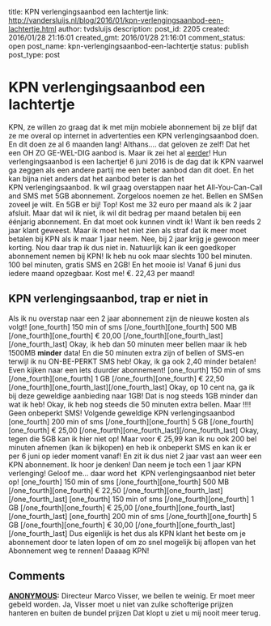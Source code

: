 title: KPN verlengingsaanbod een lachtertje
link: http://vandersluijs.nl/blog/2016/01/kpn-verlengingsaanbod-een-lachtertje.html
author: tvdsluijs
description: 
post_id: 2205
created: 2016/01/28 21:16:01
created_gmt: 2016/01/28 21:16:01
comment_status: open
post_name: kpn-verlengingsaanbod-een-lachtertje
status: publish
post_type: post

# KPN verlengingsaanbod een lachtertje

KPN, ze willen zo graag dat ik met mijn mobiele abonnement bij ze blijf dat ze me overal op internet in advertenties een KPN verlengingsaanbod doen. En dit doen ze al 6 maanden lang! Althans.... dat geloven ze zelf! Dat het een OH ZO GE-WEL-DIG aanbod is. Maar ik zei het al [eerder](/blog/2015/12/kpn-mobiel-verlengingsaanbod-om-klanten-weg-te-jagen.html)! Hun verlengingsaanbod is een lachertje! 6 juni 2016 is de dag dat ik KPN vaarwel ga zeggen als een andere partij me een beter aanbod dan dit doet. En het kan bijna niet anders dat het aanbod beter is dan het KPN verlengingsaanbod. Ik wil graag overstappen naar het All-You-Can-Call and SMS met 5GB abonnement. Zorgeloos noemen ze het. Bellen en SMSen zoveel je wilt. En 5GB er bij! Top! Kost me 32 euro per maand als ik 2 jaar afsluit. Maar dat wil ik niet, ik wil dit bedrag per maand betalen bij een éénjarig abonnement. En dat moet ook kunnen vindt ik! Want ik ben reeds 2 jaar klant geweest. Maar ik moet het niet zien als straf dat ik meer moet betalen bij KPN als ik maar 1 jaar neem. Nee, bij 2 jaar krijg je gewoon meer korting. Nou daar trap ik dus niet in. Natuurlijk kan ik een goedkoper abonnement nemen bij KPN! Ik heb nu ook maar slechts 100 bel minuten. 100 bel minuten, gratis SMS en 2GB! En het mooie is! Vanaf 6 juni dus iedere maand opzegbaar. Kost me! €. 22,43 per maand! 

## KPN verlengingsaanbod, trap er niet in

Als ik nu overstap naar een 2 jaar abonnement zijn de nieuwe kosten als volgt! [one_fourth] 150 min of sms [/one_fourth][one_fourth] 500 MB [/one_fourth][one_fourth] € 20,00 [/one_fourth][one_fourth_last][/one_fourth_last] Okay, ik heb dan 50 minuten meer bellen maar ik heb 1500MB **minder** data! En die 50 minuten extra zijn of bellen of SMS-en terwijl ik nu ON-BE-PERKT SMS heb! Okay, ik ga ook 2,40 minder betalen! Even kijken naar een iets duurder abonnement! [one_fourth] 150 min of sms [/one_fourth][one_fourth] 1 GB [/one_fourth][one_fourth] € 22,50 [/one_fourth][one_fourth_last][/one_fourth_last] Okay, op 10 cent na, ga ik bij deze geweldige aanbieding naar 1GB! Dat is nog steeds 1GB minder dan wat ik heb! Okay, ik heb nog steeds die 50 minuten extra bellen. Maar !!!! Geen onbeperkt SMS! Volgende geweldige KPN verlengingsaanbod [one_fourth] 200 min of sms [/one_fourth][one_fourth] 5 GB [/one_fourth][one_fourth] € 25,00 [/one_fourth][one_fourth_last][/one_fourth_last] Okay, tegen die 5GB kan ik hier niet op! Maar voor € 25,99 kan ik nu ook 200 bel minuten afnemen (kan ik bijkopen) en heb ik onbeperkt SMS en kan ik er per 6 juni op ieder moment vanaf! En zit ik dus niet 2 jaar vast aan weer een KPN abonnement. Ik hoor je denken! Dan neem je toch een 1 jaar KPN verlenging! Geloof me... daar word het  KPN verlengingsaanbod niet beter op! [one_fourth] 150 min of sms [/one_fourth][one_fourth] 500 MB [/one_fourth][one_fourth] € 22,50 [/one_fourth][one_fourth_last][/one_fourth_last] [one_fourth] 150 min of sms [/one_fourth][one_fourth] 1 GB [/one_fourth][one_fourth] € 25,00 [/one_fourth][one_fourth_last][/one_fourth_last] [one_fourth] 200 min of sms [/one_fourth][one_fourth] 5 GB [/one_fourth][one_fourth] € 30,00 [/one_fourth][one_fourth_last][/one_fourth_last] Dus eigenlijk is het dus als KPN klant het beste om je abonnement door te laten lopen of om zo snel mogelijk bij aflopen van het Abonnement weg te rennen! Daaaag KPN!

## Comments

**[ANONYMOUS](#18055 "2017-01-18 19:45:06"):** Directeur Marco Visser, we bellen te weinig. Er moet meer gebeld worden. Ja, Visser moet u niet van zulke schofterige prijzen hanteren en buiten de bundel prijzen Dat klopt u ziet u mij nooit meer terug.

